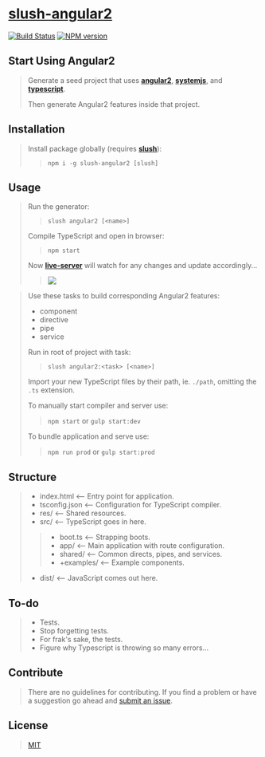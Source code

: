 [slush-angular2](https://www.npmjs.com/package/slush-angular2)
==============

[![Build Status](https://travis-ci.org/RyanMetin/slush-angular2.svg?branch=master)](https://travis-ci.org/TheVelourFog/slush-angular2)
[![NPM version](https://badge-me.herokuapp.com/api/npm/slush-angular2.png)](http://badges.enytc.com/for/npm/slush-angular2)

## Start Using Angular2
>Generate a seed project that uses **[angular2](https://www.npmjs.com/package/angular2)**, **[systemjs](https://www.npmjs.com/package/systemjs)**, and **[typescript](https://typescriptlang.org)**.
>
>Then generate Angular2 features inside that project.

## Installation
>Install package globally (requires **[slush](https://www.npmjs.com/package/slush)**):
>>`npm i -g slush-angular2 [slush]`

## Usage
>Run the generator:
>>`slush angular2 [<name>]`
>
>Compile TypeScript and open in browser:
>>`npm start`
>
> Now **[live-server](https://www.npmjs.com/package/live-server)** will watch for any changes and update accordingly...
>>![](http://i.imgur.com/85O2cvX.gif)

>Use these tasks to build corresponding Angular2 features:
>* component
>* directive
>* pipe
>* service
>
>Run in root of project with task:
>>`slush angular2:<task> [<name>]`
>
>Import your new TypeScript files by their path, ie. `./path`, omitting the `.ts` extension.
>
>To manually start compiler and server use:
>>`npm start` or `gulp start:dev`
>
>To bundle application and serve use:
>>`npm run prod` or `gulp start:prod`

## Structure
>* index.html  <-- Entry point for application.
>* tsconfig.json  <-- Configuration for TypeScript compiler.
>* res/  <-- Shared resources.
>* src/  <-- TypeScript goes in here.
>>* boot.ts  <-- Strapping boots.
>>* app/ <-- Main application with route configuration.
>>* shared/ <-- Common directs, pipes, and services.
>>* +examples/ <-- Example components.
>* dist/  <-- JavaScript comes out here.

## To-do
>* Tests.
>* Stop forgetting tests.
>* For frak's sake, the tests.
>* Figure why Typescript is throwing so many errors...

## Contribute
>There are no guidelines for contributing. If you find a problem or have a suggestion go ahead and [submit an issue](https://github.com/ryanmetin/slush-angular2/issues).

## License
>[MIT](https://github.com/thevelourfog/slush-angular2/blob/master/LICENSE)
